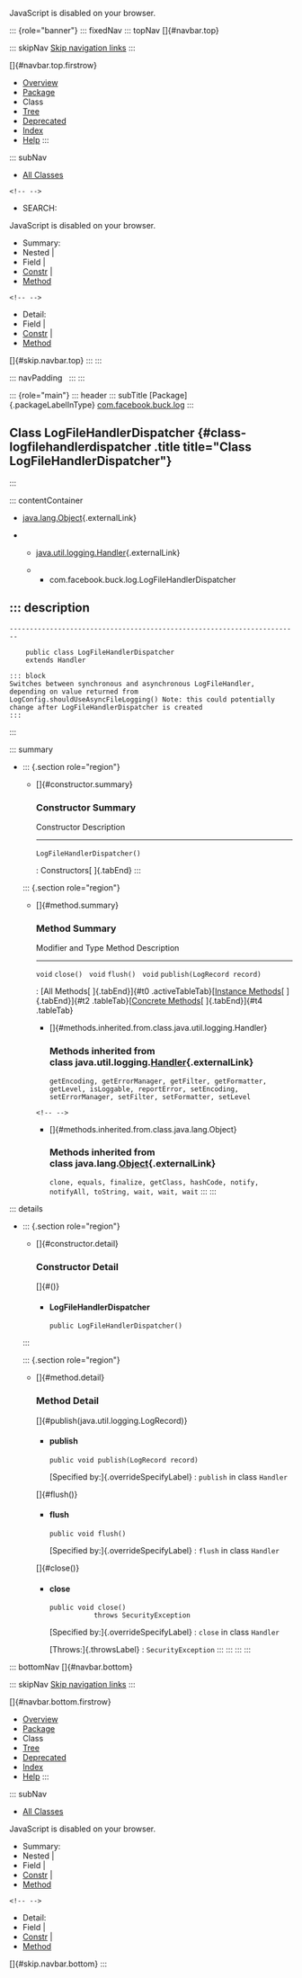 <div>

JavaScript is disabled on your browser.

</div>

::: {role="banner"}
::: fixedNav
::: topNav
[]{#navbar.top}

::: skipNav
[Skip navigation links](#skip.navbar.top "Skip navigation links")
:::

[]{#navbar.top.firstrow}

-   [Overview](../../../../index.html)
-   [Package](package-summary.html)
-   Class
-   [Tree](package-tree.html)
-   [Deprecated](../../../../deprecated-list.html)
-   [Index](../../../../index-all.html)
-   [Help](../../../../help-doc.html)
:::

::: subNav
-   [All Classes](../../../../allclasses.html)

```{=html}
<!-- -->
```
-   SEARCH:

<div>

<div>

JavaScript is disabled on your browser.

</div>

</div>

<div>

-   Summary: 
-   Nested \| 
-   Field \| 
-   [Constr](#constructor.summary) \| 
-   [Method](#method.summary)

```{=html}
<!-- -->
```
-   Detail: 
-   Field \| 
-   [Constr](#constructor.detail) \| 
-   [Method](#method.detail)

</div>

[]{#skip.navbar.top}
:::
:::

::: navPadding
 
:::
:::

::: {role="main"}
::: header
::: subTitle
[Package]{.packageLabelInType} [com.facebook.buck.log](package-summary.html)
:::

## Class LogFileHandlerDispatcher {#class-logfilehandlerdispatcher .title title="Class LogFileHandlerDispatcher"}
:::

::: contentContainer
-   [java.lang.Object](http://docs.oracle.com/javase/7/docs/api/java/lang/Object.html?is-external=true "class or interface in java.lang"){.externalLink}

-   -   [java.util.logging.Handler](http://docs.oracle.com/javase/7/docs/api/java/util/logging/Handler.html?is-external=true "class or interface in java.util.logging"){.externalLink}

    -   -   com.facebook.buck.log.LogFileHandlerDispatcher

::: description
-   

    ------------------------------------------------------------------------

        public class LogFileHandlerDispatcher
        extends Handler

    ::: block
    Switches between synchronous and asynchronous LogFileHandler,
    depending on value returned from
    LogConfig.shouldUseAsyncFileLogging() Note: this could potentially
    change after LogFileHandlerDispatcher is created
    :::
:::

::: summary
-   ::: {.section role="region"}
    -   []{#constructor.summary}

        ### Constructor Summary

          Constructor                    Description
          ------------------------------ -------------
          `LogFileHandlerDispatcher()`    

          : Constructors[ ]{.tabEnd}
    :::

    ::: {.section role="region"}
    -   []{#method.summary}

        ### Method Summary

          Modifier and Type   Method                        Description
          ------------------- ----------------------------- -------------
          `void`              `close()`                      
          `void`              `flush()`                      
          `void`              `publish​(LogRecord record)`    

          : [All Methods[ ]{.tabEnd}]{#t0 .activeTableTab}[[Instance
          Methods](javascript:show(2);)[ ]{.tabEnd}]{#t2
          .tableTab}[[Concrete
          Methods](javascript:show(8);)[ ]{.tabEnd}]{#t4 .tableTab}

        -   []{#methods.inherited.from.class.java.util.logging.Handler}

            ### Methods inherited from class java.util.logging.[Handler](http://docs.oracle.com/javase/7/docs/api/java/util/logging/Handler.html?is-external=true "class or interface in java.util.logging"){.externalLink}

            `getEncoding, getErrorManager, getFilter, getFormatter, getLevel, isLoggable, reportError, setEncoding, setErrorManager, setFilter, setFormatter, setLevel`

        ```{=html}
        <!-- -->
        ```
        -   []{#methods.inherited.from.class.java.lang.Object}

            ### Methods inherited from class java.lang.[Object](http://docs.oracle.com/javase/7/docs/api/java/lang/Object.html?is-external=true "class or interface in java.lang"){.externalLink}

            `clone, equals, finalize, getClass, hashCode, notify, notifyAll, toString, wait, wait, wait`
    :::
:::

::: details
-   ::: {.section role="region"}
    -   []{#constructor.detail}

        ### Constructor Detail

        []{#<init>()}

        -   #### LogFileHandlerDispatcher

                public LogFileHandlerDispatcher()
    :::

    ::: {.section role="region"}
    -   []{#method.detail}

        ### Method Detail

        []{#publish(java.util.logging.LogRecord)}

        -   #### publish

            ``` methodSignature
            public void publish​(LogRecord record)
            ```

            [Specified by:]{.overrideSpecifyLabel}
            :   `publish` in class `Handler`

        []{#flush()}

        -   #### flush

            ``` methodSignature
            public void flush()
            ```

            [Specified by:]{.overrideSpecifyLabel}
            :   `flush` in class `Handler`

        []{#close()}

        -   #### close

            ``` methodSignature
            public void close()
                       throws SecurityException
            ```

            [Specified by:]{.overrideSpecifyLabel}
            :   `close` in class `Handler`

            [Throws:]{.throwsLabel}
            :   `SecurityException`
    :::
:::
:::
:::

::: bottomNav
[]{#navbar.bottom}

::: skipNav
[Skip navigation links](#skip.navbar.bottom "Skip navigation links")
:::

[]{#navbar.bottom.firstrow}

-   [Overview](../../../../index.html)
-   [Package](package-summary.html)
-   Class
-   [Tree](package-tree.html)
-   [Deprecated](../../../../deprecated-list.html)
-   [Index](../../../../index-all.html)
-   [Help](../../../../help-doc.html)
:::

::: subNav
-   [All Classes](../../../../allclasses.html)

<div>

<div>

JavaScript is disabled on your browser.

</div>

</div>

<div>

-   Summary: 
-   Nested \| 
-   Field \| 
-   [Constr](#constructor.summary) \| 
-   [Method](#method.summary)

```{=html}
<!-- -->
```
-   Detail: 
-   Field \| 
-   [Constr](#constructor.detail) \| 
-   [Method](#method.detail)

</div>

[]{#skip.navbar.bottom}
:::
